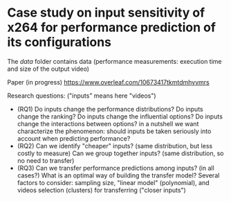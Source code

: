 # Case study on input sensitivity of x264 for performance prediction of its configurations 

The *data* folder contains data (performance measurements: execution time and size of the output video)

Paper (in progress)
https://www.overleaf.com/10673417tkmtdmhyvmrs

Research questions: ("inputs" means here "videos")
 * (RQ1) Do inputs change the performance distributions? Do inputs change the ranking? Do inputs change the influential options? Do inputs change the interactions between options?
 in a nutshell we want characterize the phenomenon: should inputs be taken seriously into account when predicting performance? 
 * (RQ2) Can we identify "cheaper" inputs? (same distribution, but less costly to measure) Can we group together inputs? (same distribution, so no need to transfer) 
 * (RQ3) Can we transfer performance predictions among inputs? (in all cases?) What is an optimal way of building the transfer model? Several factors to consider: sampling size, "linear model" (polynomial), and videos selection (clusters) for transferring ("closer inputs") 

